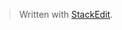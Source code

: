 


> Written with [StackEdit](https://stackedit.io/).
<!--stackedit_data:
eyJoaXN0b3J5IjpbLTQ2MDYzNzM5OF19
-->
